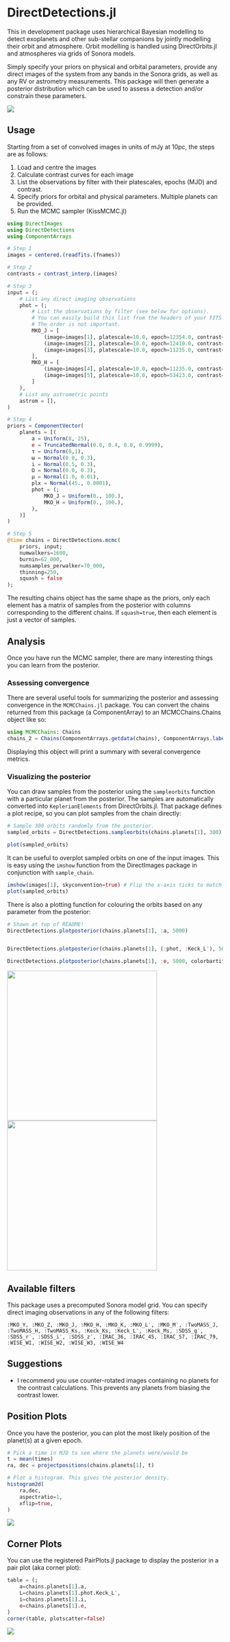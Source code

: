 # DirectDetections.jl


This in development package uses hierarchical Bayesian modelling to detect exoplanets and other sub-stellar companions by jointly modelling their orbit and atmosphere. Orbit modelling is handled using DirectOrbits.jl and atmospheres via grids of Sonora models.

Simply specify your priors on physical and orbital parameters, provide any direct images of the system from any bands in the Sonora grids, as well as any RV or astrometry measurements. This package will then generate a posterior distribution which can be used to assess a detection and/or constrain these parameters.


![](images/readme-example.png)

## Usage

Starting from a set of convolved images in units of mJy at 10pc, the steps are 
as follows:

1. Load and centre the images
2. Calculate contrast curves for each image
3. List the observations by filter with their platescales, epochs (MJD) and contrast. 
4. Specify priors for orbital and physical parameters. Multiple planets can be provided.
5. Run the MCMC sampler (KissMCMC.jl)
```julia
using DirectImages
using DirectDetections
using ComponentArrays

# Step 1
images = centered.(readfits.(fnames))

# Step 2
contrasts = contrast_interp.(images)

# Step 3
input = (;
    # List any direct imaging observations
    phot = (;
        # List the observations by filter (see below for options).
        # You can easily build this list from the headers of your FITS files.
        # The order is not important.
        MKO_J = [
            (image=images[1], platescale=10.0, epoch=12354.0, contrast=contrasts[1]),
            (image=images[2], platescale=10.0, epoch=12410.0, contrast=contrasts[2]),
            (image=images[3], platescale=10.0, epoch=11235.0, contrast=contrasts[3]),
        ],
        MKO_H = [ 
            (image=images[4], platescale=10.0, epoch=11235.0, contrast=contrasts[4]),
            (image=images[5], platescale=10.0, epoch=53423.0, contrast=contrasts[5]),
        ]
    ),
    # List any astrometric points
    astrom = [],
)

# Step 4
priors = ComponentVector(
    planets = [(
        a = Uniform(8, 25),
        e = TruncatedNormal(0.0, 0.4, 0.0, 0.9999),
        τ = Uniform(0,1),
        ω = Normal(0.0, 0.3),
        i = Normal(0.5, 0.3),
        Ω = Normal(0.0, 0.3),
        μ = Normal(1.0, 0.01),
        plx = Normal(45., 0.0001),
        phot = (;
            MKO_J = Uniform(0., 100.),
            MKO_H = Uniform(0., 100.),
        ),
    )]
)

# Step 5
@time chains = DirectDetections.mcmc(
    priors, input;
    numwalkers=1600,
    burnin=62_000,
    numsamples_perwalker=70_000,
    thinning=250,
    squash = false
);
```

The resulting chains object has the same shape as the priors, only each element has a matrix of samples from the posterior with columns corresponding to the different chains. If `squash=true`, then each element is just a vector of samples.

## Analysis
Once you have run the MCMC sampler, there are many interesting things you can learn from the posterior.

### Assessing convergence
There are several useful tools for summarizing the posterior and assessing convergence in the `MCMCChains.jl` package. 
You can convert the chains returned from this package (a ComponentArray) to an MCMCChains.Chains object like so:
```julia
using MCMCChains: Chains
chains_2 = Chains(ComponentArrays.getdata(chains), ComponentArrays.labels(chains))
```
Displaying this object will print a summary with several convergence metrics.

### Visualizing the posterior
You can draw samples from the posterior using the `sampleorbits` function
with a particular planet from the posterior. The samples are automatically
converted into `KeplerianElements` from DirectOrbits.jl. That package defines
a plot recipe, so you can plot samples from the chain directly:
```julia
# Sample 300 orbits randomly from the posterior.
sampled_orbits = DirectDetections.sampleorbits(chains.planets[1], 300)

plot(sampled_orbits)
```

It can be useful to overplot sampled orbits on one of the input images. This is easy
using the `imshow` function from the DirectImages package in conjunction with `sample_chain`.
```julia
imshow(images[1], skyconvention=true) # Flip the x-axis ticks to match RA coordinates from this package
plot(sampled_orbits)
```

There is also a plotting function for colouring the orbits based on any parameter from the posterior:
```julia
# Shown at top of README!
DirectDetections.plotposterior(chains.planets[1], :a, 5000)


DirectDetections.plotposterior(chains.planets[1], (:phot, :Keck_L′), 5000, colorbartitle="flux", cmap=:plasma, rev=false, clims=(0,30))

DirectDetections.plotposterior(chains.planets[1], :e, 5000, colorbartitle="eccentricity", cmap=:plasma, rev=false,)
```
<img src="images/readme-post-f.png" width=350/><img src="images/readme-post-e2.png" width=350/>


## Available filters
This package uses a precomputed Sonora model grid. You can specify direct imaging observations in any of the following filters:

`:MKO_Y, :MKO_Z, :MKO_J, :MKO_H, :MKO_K, :MKO_L′, :MKO_M′, :TwoMASS_J, :TwoMASS_H, :TwoMASS_Ks, :Keck_Ks, :Keck_L′, :Keck_Ms, :SDSS_g′, :SDSS_r′, :SDSS_i′, :SDSS_z′, :IRAC_36, :IRAC_45, :IRAC_57, :IRAC_79, :WISE_W1, :WISE_W2, :WISE_W3, :WISE_W4`

## Suggestions
- I recommend you use counter-rotated images containing no planets for the contrast calculations. This prevents any planets from biasing the contrast lower.


## Position Plots
Once you have the posterior, you can plot the most likely position of the planet(s) at a given epoch.

```julia
# Pick a time in MJD to see where the planets were/would be
t = mean(times)
ra, dec = projectpositions(chains.planets[1], t)

# Plot a histogram. This gives the posterior density.
histogram2d(
    ra,dec,
    aspectratio=1,
    xflip=true,
)
```
![](images/readme-planetloc.png)

## Corner Plots
You can use the registered PairPlots.jl package to display the posterior in a pair plot (aka corner plot):

```julia
table = (;
    a=chains.planets[1].a,
    L=chains.planets[1].phot.Keck_L′,
    i=chains.planets[1].i,
    e=chains.planets[1].e,
)
corner(table, plotscatter=false)
```

![](images/readme-pairplot.png)
